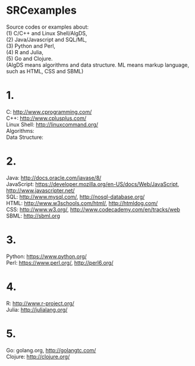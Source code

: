 # SRCexamples
Source codes or  examples about:                       
(1) C/C++ and Linux Shell/AlgDS,                       
(2) Java/Javascript and SQL/ML,                                     
(3) Python and Perl,                                
(4) R and Julia,                                
(5) Go and Clojure.                                    
(AlgDS means algorithms and data structure. ML means markup language, such as HTML, CSS and SBML)
                                              
                                              
 # 1.                          
 C: http://www.cprogramming.com/                               
 C++: http://www.cplusplus.com/                                
 Linux Shell: http://linuxcommand.org/                     
 Algorithms:         
 Data Structure:
                                                            
  # 2.                                                               
  Java: http://docs.oracle.com/javase/8/                                          
  JavaScript: https://developer.mozilla.org/en-US/docs/Web/JavaScript,  http://www.javascripter.net/                  
  SQL: http://www.mysql.com/, http://nosql-database.org/                                  
  HTML: http://www.w3schools.com/html/, http://htmldog.com/                  
  CSS:  http://www.w3.org/,  http://www.codecademy.com/en/tracks/web         
  SBML: http://sbml.org                    
                                       
  # 3.                         
  Python: https://www.python.org/                      
  Perl: https://www.perl.org/,  http://perl6.org/                      
                                  
  # 4.                           
  R: http://www.r-project.org/                       
  Julia: http://julialang.org/               
                                       
  # 5.                    
  Go: golang.org, http://golangtc.com/                                             
  Clojure: http://clojure.org/     
                                                                                     
  
  
 
